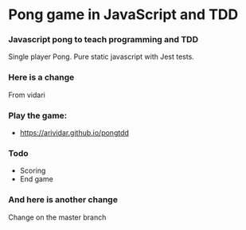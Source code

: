 # Pong game in JavaScript and TDD
### Javascript pong to teach programming and TDD

Single player Pong.
Pure static javascript with Jest tests.

### Here is a change
From vidari

### Play the game:
* https://arividar.github.io/pongtdd

### Todo
* Scoring
* End game


### And here is another change
Change on the master branch

